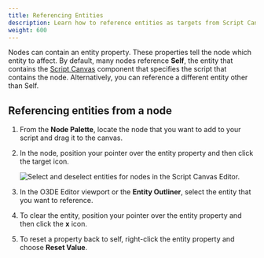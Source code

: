 ```yaml
---
title: Referencing Entities
description: Learn how to reference entities as targets from Script Canvas nodes.
weight: 600
---
```


Nodes can contain an entity property. These properties tell the node which entity to affect. By default, many nodes reference **Self**, the entity that contains the [Script Canvas](/docs/user-guide/components/reference/scripting/script-canvas/) component that specifies the script that contains the node. Alternatively, you can reference a different entity other than Self.

## Referencing entities from a node

1. From the **Node Palette**, locate the node that you want to add to your script and drag it to the canvas.

1. In the node, position your pointer over the entity property and then click the target icon.

    ![Select and deselect entities for nodes in the Script Canvas Editor.](/images/user-guide/scripting/script-canvas/nodes-select-entity.png)

1. In the O3DE Editor viewport or the **Entity Outliner**, select the entity that you want to reference.

1. To clear the entity, position your pointer over the entity property and then click the **x** icon.

1. To reset a property back to self, right-click the entity property and choose **Reset Value**.
